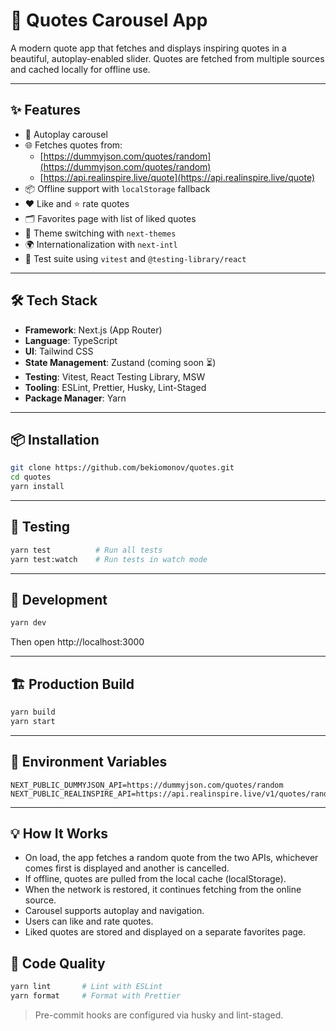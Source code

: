 # 📖 Quotes Carousel App

A modern quote app that fetches and displays inspiring quotes in a beautiful, autoplay-enabled slider. Quotes are fetched from multiple sources and cached locally for offline use.

---

## ✨ Features

- 🎡 Autoplay carousel
- 🌐 Fetches quotes from:
  - [https://dummyjson.com/quotes/random](https://dummyjson.com/quotes/random)
  - [https://api.realinspire.live/quote](https://api.realinspire.live/quote)
- 📦 Offline support with `localStorage` fallback
- ❤️ Like and ⭐ rate quotes
- 🗂 Favorites page with list of liked quotes
- 🌙 Theme switching with `next-themes`
- 🌍 Internationalization with `next-intl`
- 🧪 Test suite using `vitest` and `@testing-library/react`

---

## 🛠 Tech Stack

- **Framework**: Next.js (App Router)
- **Language**: TypeScript
- **UI**: Tailwind CSS
- **State Management**: Zustand (coming soon ⏳)
- **Testing**: Vitest, React Testing Library, MSW
- **Tooling**: ESLint, Prettier, Husky, Lint-Staged
- **Package Manager**: Yarn

---

## 📦 Installation

```bash
git clone https://github.com/bekiomonov/quotes.git
cd quotes
yarn install
```

---

## 🧪 Testing

```bash
yarn test          # Run all tests
yarn test:watch    # Run tests in watch mode
```

---

## 🚀 Development

```bash
yarn dev
```

Then open http://localhost:3000

---

## 🏗️ Production Build

```bash
yarn build
yarn start
```

---

## 🔐 Environment Variables

```env
NEXT_PUBLIC_DUMMYJSON_API=https://dummyjson.com/quotes/random
NEXT_PUBLIC_REALINSPIRE_API=https://api.realinspire.live/v1/quotes/random
```

---

## 💡 How It Works

- On load, the app fetches a random quote from the two APIs, whichever comes first is displayed and another is cancelled.
- If offline, quotes are pulled from the local cache (localStorage).
- When the network is restored, it continues fetching from the online source.
- Carousel supports autoplay and navigation.
- Users can like and rate quotes.
- Liked quotes are stored and displayed on a separate favorites page.

## 🧼 Code Quality

```bash
yarn lint       # Lint with ESLint
yarn format     # Format with Prettier
```

> Pre-commit hooks are configured via husky and lint-staged.
